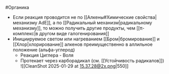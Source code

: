 #Органика 
- Если реакция проводится не по [[Алкены#Химические свойства|механизму AdE]], а по [[Радикальный механизм|радикальному механизму]], то можно получить другие продукты, чем [[π-комплекс|в другом виде галогенирования]]
- Инициируемое светом или нагреванием [[Бром|бромирование]] и [[Хлор|хлорирование]] алкенов преимущественно в аллильное положение (альфа-углерод)
	- Реакция Циглера - Воля
	- Протекает через карборадикал (см. [[Устойчивость радикалов]])
![[CleanShot 2025-01-29 at 15.37.28@2x.png|550]]